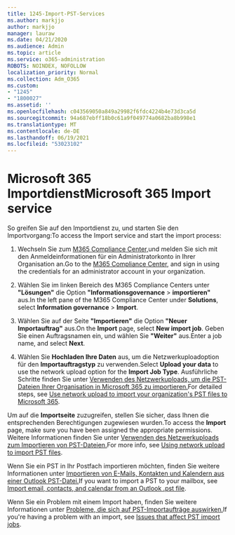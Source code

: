 ```yaml
---
title: 1245-Import-PST-Services
ms.author: markjjo
author: markjjo
manager: lauraw
ms.date: 04/21/2020
ms.audience: Admin
ms.topic: article
ms.service: o365-administration
ROBOTS: NOINDEX, NOFOLLOW
localization_priority: Normal
ms.collection: Adm_O365
ms.custom:
- "1245"
- "1800027"
ms.assetid: ''
ms.openlocfilehash: c043569050a849a29982f6fdc4224b4e73d3ca5d
ms.sourcegitcommit: 94a687ebff18b0c61a9f049774a0682ba8b998e1
ms.translationtype: MT
ms.contentlocale: de-DE
ms.lasthandoff: 06/19/2021
ms.locfileid: "53023102"
---
```

# <a name="microsoft-365-import-service"></a><span data-ttu-id="95462-102">Microsoft 365 Importdienst</span><span class="sxs-lookup"><span data-stu-id="95462-102">Microsoft 365 Import service</span></span>

<span data-ttu-id="95462-103">So greifen Sie auf den Importdienst zu, und starten Sie den Importvorgang:</span><span class="sxs-lookup"><span data-stu-id="95462-103">To access the Import service and start the import process:</span></span>

1. <span data-ttu-id="95462-104">Wechseln Sie zum [M365 Compliance Center,](https://compliance.microsoft.com/)und melden Sie sich mit den Anmeldeinformationen für ein Administratorkonto in Ihrer Organisation an.</span><span class="sxs-lookup"><span data-stu-id="95462-104">Go to the [M365 Compliance Center](https://compliance.microsoft.com/), and sign in using the credentials for an administrator account in your organization.</span></span>

1. <span data-ttu-id="95462-105">Wählen Sie im linken Bereich des M365 Compliance Centers unter **"Lösungen"** die Option **"Informationsgovernance**  >  **importieren"** aus.</span><span class="sxs-lookup"><span data-stu-id="95462-105">In the left pane of the M365 Compliance Center under **Solutions**, select **Information governance** > **Import**.</span></span>

1. <span data-ttu-id="95462-106">Wählen Sie auf der Seite **"Importieren"** die Option **"Neuer Importauftrag"** aus.</span><span class="sxs-lookup"><span data-stu-id="95462-106">On the **Import** page, select **New import job**.</span></span> <span data-ttu-id="95462-107">Geben Sie einen Auftragsnamen ein, und wählen Sie **"Weiter"** aus.</span><span class="sxs-lookup"><span data-stu-id="95462-107">Enter a job name, and select **Next**.</span></span>

1. <span data-ttu-id="95462-108">Wählen Sie **Hochladen Ihre Daten** aus, um die Netzwerkuploadoption für den **Importauftragstyp** zu verwenden.</span><span class="sxs-lookup"><span data-stu-id="95462-108">Select **Upload your data** to use the network upload option for the **Import Job Type**.</span></span> <span data-ttu-id="95462-109">Ausführliche Schritte finden Sie unter [Verwenden des Netzwerkuploads, um die PST-Dateien Ihrer Organisation in Microsoft 365 zu importieren.](/compliance/use-network-upload-to-import-pst-files)</span><span class="sxs-lookup"><span data-stu-id="95462-109">For detailed steps, see [Use network upload to import your organization's PST files to Microsoft 365](/compliance/use-network-upload-to-import-pst-files).</span></span>

<span data-ttu-id="95462-110">Um auf die **Importseite** zuzugreifen, stellen Sie sicher, dass Ihnen die entsprechenden Berechtigungen zugewiesen wurden.</span><span class="sxs-lookup"><span data-stu-id="95462-110">To access the **Import** page, make sure you have been assigned the appropriate permissions.</span></span> <span data-ttu-id="95462-111">Weitere Informationen finden Sie unter [Verwenden des Netzwerkuploads zum Importieren von PST-Dateien.](/microsoft-365/compliance/importing-pst-files-to-office-365#using-network-upload-to-import-pst-files)</span><span class="sxs-lookup"><span data-stu-id="95462-111">For more info, see [Using network upload to import PST files](/microsoft-365/compliance/importing-pst-files-to-office-365#using-network-upload-to-import-pst-files).</span></span>

<span data-ttu-id="95462-112">Wenn Sie ein PST in Ihr Postfach importieren möchten, finden Sie weitere Informationen unter [Importieren von E-Mails, Kontakten und Kalendern aus einer Outlook PST-Datei.](https://support.office.com/article/import-email-contacts-and-calendar-from-an-outlook-pst-file-431a8e9a-f99f-4d5f-ae48-ded54b3440ac)</span><span class="sxs-lookup"><span data-stu-id="95462-112">If you want to import a PST to your mailbox, see [Import email, contacts, and calendar from an Outlook .pst file](https://support.office.com/article/import-email-contacts-and-calendar-from-an-outlook-pst-file-431a8e9a-f99f-4d5f-ae48-ded54b3440ac).</span></span>

<span data-ttu-id="95462-113">Wenn Sie ein Problem mit einem Import haben, finden Sie weitere Informationen unter [Probleme, die sich auf PST-Importaufträge auswirken.](/office365/troubleshoot/pst-import-service/issues-with-pst-import-job)</span><span class="sxs-lookup"><span data-stu-id="95462-113">If you're having a problem with an import, see [Issues that affect PST import jobs](/office365/troubleshoot/pst-import-service/issues-with-pst-import-job).</span></span>

